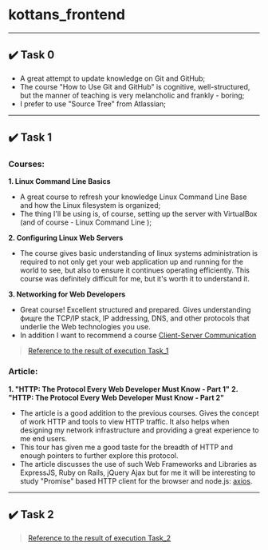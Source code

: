 # kottans_frontend
---------------------
## :heavy_check_mark: Task 0
- A great attempt to update knowledge on Git and GitHub;
- The course "How to Use Git and GitHub" is cognitive, well-structured, but the manner of teaching is very melancholic and frankly - boring;
- I prefer to use "Source Tree" from Atlassian;
--------------------
## :heavy_check_mark: Task 1
### Courses:
__1. Linux Command Line Basics__
- A great course to refresh your knowledge Linux Command Line Base and how the Linux
filesystem is organized;
- The thing I'll be using is, of course, setting up the server with VirtualBox (and of course - Linux Command Line );

__2. Configuring Linux Web Servers__
- The course gives basic understanding of linux systems administration is required to not only get your web
application up and running for the world to see, but also to ensure it continues operating efficiently.
This course was definitely difficult for me, but it's worth it to understand it.

__3. Networking for Web Developers__
- Great course! Excellent structured and prepared. Gives understanding фищге the TCP/IP stack, IP addressing,
DNS, and other protocols that underlie the Web technologies you use.
- In addition I want to recommend a course [Client-Server Communication](https://www.udacity.com/course/client-server-communication--ud897)

> [Reference to the result of execution Task_1](Task_1/task01.md)

### Article:
__1. "HTTP: The Protocol Every Web Developer Must Know - Part 1"__
__2. "HTTP: The Protocol Every Web Developer Must Know - Part 2"__

- The article is a good addition to the previous courses. Gives the concept of work HTTP  and tools to view HTTP traffic.
 It also helps when designing my network infrastructure and providing a great experience to me end users.
- This tour has given me a good taste for the breadth of HTTP and enough pointers to further explore this protocol.
- The article discusses the use of such Web Frameworks and Libraries as ExpressJS, Ruby on Rails, jQuery Ajax but for me it will
be interesting to study "Promise" based HTTP client for the browser and node.js: [axios](https://github.com/axios/axios).

--------------------

## :heavy_check_mark: Task 2

>[Reference to the result of execution Task_2](Task_2/task02.md)
